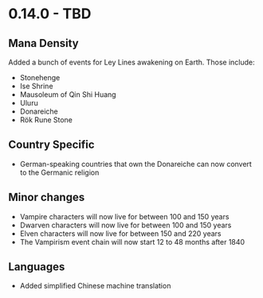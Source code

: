 # 0.14.0 - TBD

## Mana Density
Added a bunch of events for Ley Lines awakening on Earth. Those include:
- Stonehenge
- Ise Shrine
- Mausoleum of Qin Shi Huang
- Uluru
- Donareiche
- Rök Rune Stone

## Country Specific
- German-speaking countries that own the Donareiche can now convert to the Germanic religion

## Minor changes
- Vampire characters will now live for between 100 and 150 years
- Dwarven characters will now live for between 100 and 150 years
- Elven characters will now live for between 150 and 220 years
- The Vampirism event chain will now start 12 to 48 months after 1840 

## Languages
- Added simplified Chinese machine translation